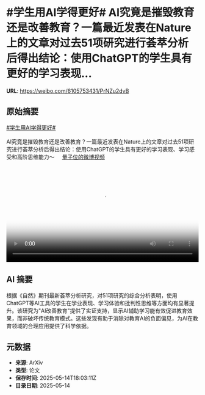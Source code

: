 # #学生用AI学得更好# AI究竟是摧毁教育还是改善教育？一篇最近发表在Nature上的文章对过去51项研究进行荟萃分析后得出结论：使用ChatGPT的学生具有更好的学习表现...

**URL**: https://weibo.com/6105753431/PrNZu2dvB

## 原始摘要

<a href="https://m.weibo.cn/search?containerid=231522type%3D1%26t%3D10%26q%3D%23%E5%AD%A6%E7%94%9F%E7%94%A8AI%E5%AD%A6%E5%BE%97%E6%9B%B4%E5%A5%BD%23&amp;extparam=%23%E5%AD%A6%E7%94%9F%E7%94%A8AI%E5%AD%A6%E5%BE%97%E6%9B%B4%E5%A5%BD%23" data-hide=""><span class="surl-text">#学生用AI学得更好#</span></a> <br><br>AI究竟是摧毁教育还是改善教育？一篇最近发表在Nature上的文章对过去51项研究进行荟萃分析后得出结论：使用ChatGPT的学生具有更好的学习表现、学习感受和高阶思维能力～ <a href="https://video.weibo.com/show?fid=1034:5166267280064558" data-hide=""><span class="url-icon"><img style="width: 1rem;height: 1rem" src="https://h5.sinaimg.cn/upload/2015/09/25/3/timeline_card_small_video_default.png" referrerpolicy="no-referrer"></span><span class="surl-text">量子位的微博视频</span></a> <br clear="both"><div style="clear: both"></div><video controls="controls" poster="https://tvax2.sinaimg.cn/orj480/006Fd7o3gy1i1f6pqwc16j30u01hcq7t.jpg" style="width: 100%"><source src="https://f.video.weibocdn.com/o0/z2XMunJilx08oeZvmOPe01041200pF9Y0E010.mp4?label=mp4_720p&amp;template=720x1280.24.0&amp;ori=0&amp;ps=1CwnkDw1GXwCQx&amp;Expires=1747249382&amp;ssig=CC1EBlRkMS&amp;KID=unistore,video"><source src="https://f.video.weibocdn.com/o0/A42l7zeNlx08oeZuEdhm01041200flDE0E010.mp4?label=mp4_hd&amp;template=540x960.24.0&amp;ori=0&amp;ps=1CwnkDw1GXwCQx&amp;Expires=1747249382&amp;ssig=pK5NWtgZsP&amp;KID=unistore,video"><source src="https://f.video.weibocdn.com/o0/TOgmaP2Dlx08oeZubvm0010412008zlt0E010.mp4?label=mp4_ld&amp;template=360x640.24.0&amp;ori=0&amp;ps=1CwnkDw1GXwCQx&amp;Expires=1747249382&amp;ssig=UwifcEqBjX&amp;KID=unistore,video"><p>视频无法显示，请前往<a href="https://video.weibo.com/show?fid=1034%3A5166267280064558" target="_blank" rel="noopener noreferrer">微博视频</a>观看。</p></video>

## AI 摘要

根据《自然》期刊最新荟萃分析研究，对51项研究的综合分析表明，使用ChatGPT等AI工具的学生在学业表现、学习体验和批判性思维等方面均有显著提升。该研究为"AI改善教育"提供了实证支持，显示AI辅助学习能有效促进教育效果，而非破坏传统教育模式。这些发现有助于消除对教育AI的负面偏见，为AI在教育领域的合理应用提供了科学依据。

## 元数据

- **来源**: ArXiv
- **类型**: 论文
- **保存时间**: 2025-05-14T18:03:11Z
- **目录日期**: 2025-05-14
